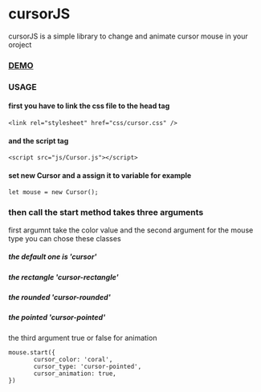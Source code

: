 # cursorJS

cursorJS is a simple library to change and animate cursor mouse in your oroject


### [DEMO]( https://cursorjsjs.netlify.app/)


### USAGE

#### first you have to link the css file to the head tag 
``` 
<link rel="stylesheet" href="css/cursor.css" />
``` 

#### and the script tag 

``` 
<script src="js/Cursor.js"></script>
``` 

####  set new Cursor and a assign it to variable for example
``` 
let mouse = new Cursor();
```

### then call the start method takes three arguments

first argumnt take the color value and the second argument for the mouse type you can chose these classes
##### the default one is 'cursor'
##### the rectangle  'cursor-rectangle'
##### the rounded  'cursor-rounded'
##### the pointed  'cursor-pointed'

the third argument true or false for animation
```
mouse.start({
       cursor_color: 'coral',
       cursor_type: 'cursor-pointed',
       cursor_animation: true,
})
```
